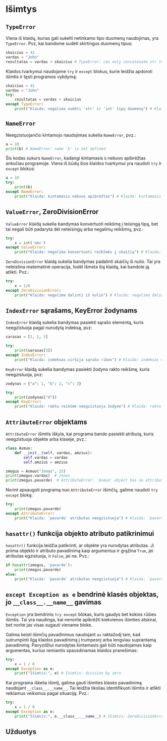 # Išimtys

## `TypeError`

Viena iš klaidų, kurias gali sukelti netinkamo tipo duomenų naudojimas, yra `TypeError`. Pvz, kai bandome sudėti skirtingus duomenų tipus:

```Python
skaicius = 42
vardas = "John"
rezultatas = vardas + skaicius # TypeError: can only concatenate str (not "int") to str
```

Klaidos tvarkymui naudojame `try` ir `except` blokus, kurie leidžia apdoroti išimtis ir tęsti programos vykdymą:

```Python
skaicius = 42
vardas = "John"
try:
    rezultatas = vardas + skaicius
except TypeError:
    print("Klaida: negalima sudėti 'str' ir 'int' tipų duomenų") # Klaida: negalima sudėti 'str' ir 'int' tipų duomenų
```

## `NameError`

Neegzistuojančio kintamojo naudojimas sukelia `NameError`, pvz.:

```Python
a = 10
print(b) # NameError: name 'b' is not defined
```

Šis kodas sukurs `NameError`, kadangi kintamasis `b` nebuvo apibrėžtas anksčiau programoje. Viena iš būdų šios klaidos tvarkymui yra naudoti `try` ir `except` blokus:

```Python
a = 10
try:
    print(b)
except NameError:
    print("Klaida: kintamasis nebuvo apibrėžtas") # Klaida: kintamasis nebuvo apibrėžtas
```

## `ValueError`, ZeroDivisionError

`ValueError` klaidą sukelia bandymas konvertuoti reikšmę į teisingą tipą, bet tai negali būti padaryta dėl neteisingų arba negalimų reikšmių, pvz.:

```Python
try:
    x = int('abc')
except ValueError:
    print("Klaida: negalima konvertuoti reikšmės į skaičių") # Klaida: negalima konvertuoti reikšmės į skaičių
```

`ZeroDivisionError` klaidą sukelia bandymas padalinti skaičių iš nulio. Tai yra neleistina matematinė operacija, todėl išmeta šią klaidą, kai bandote ją atlikti. Pvz.:

```Python
try:
    x = 1/0
except ZeroDivisionError:
    print("Klaida: negalima dalinti iš nulio") # Klaida: negalima dalinti iš nulio
```

## `IndexError` sąrašams, KeyError žodynams

`IndexError` klaidą sukelia bandymas pasiekti sąrašo elementą, kuris neegzistuoja pagal nurodytą indeksą, pvz:

```Python
sarasas = [1, 2, 3]

try:
    print(sarasas[3])
except IndexError:
    print("Klaida: indeksas viršija sąrašo ribas") # Klaida: indeksas viršija sąrašo ribas
```

`KeyError` klaidą sukelia bandymas pasiekti žodyno rakto reikšmę, kuris neegzistuoja, pvz:

```Python
zodynas = {"a": 1, "b": 2, "c": 3}

try:
    print(zodynas["d"])
except KeyError:
    print("Klaida: rakto reikšmė neegzistuoja žodyne") # Klaida: rakto reikšmė neegzistuoja žodyne
```

## `AttributeError` objektams

`AttributeError` išimtis iškyla, kai programa bando pasiekti atributą, kuris neegzistuoja objekte arba klasėje, pvz.:

```Python
class Asmuo:
    def __init__(self, vardas, amzius):
        self.vardas = vardas
        self.amzius = amzius

zmogus = Asmuo("Jonas", 25)
print(zmogus.vardas)  # Jonas
print(zmogus.pavarde)  # AttributeError: 'Asmuo' object has no attribute 'pavarde'
```

Norint apsaugoti programą nuo `AttributeError` išimčių, galime naudoti `try except` bloką:

```Python
try:
    print(zmogus.pavarde)
except AttributeError:
    print("Klaida: `pavarde` atributas neegzistuoja") # Klaida: `pavarde` atributas neegzistuoja
```

## `hasattr()` funkcija objekto atributo patikrinimui

`hasattr()` funkcija leidžia patikrinti, ar objekte yra nurodytas atributas. Ji priima objekto ir atributo pavadinimą kaip argumentus ir grąžina `True`, jei atributas egzistuoja, ir `False`, jei ne. Pvz.:

```Python
if hasattr(zmogus, 'pavarde'):
    print(zmogus.pavarde)
else:
    print("Klaida: `pavarde` atributas neegzistuoja") # Klaida: `pavarde` atributas neegzistuoja
```

## `except Exception as e` bendrinė klasės objektas, jo `__class__.__name__` gavimas

`Exception` yra bendrinis `try except` blokas, kuris gaudys bet kokios rūšies išimtis. Tai yra naudinga, kai nenorite apibrėžti kiekvienos išimties atskirai, bet norite jas visas sugauti viename bloke.

Galima keisti išimčių pavadinimus naudojant `as` raktažodį tam, kad sutrumpinti ilgą klaidos pavadinimą į trumpesnį arba lengviau suprantamą pavadinimą. Pavyzdžiui nurodytas kintamasis gali būti naudojamas kaip argumentas, kuriuo remiantis spausdinamas klaidos pranešimas:

```Python
try:
    x = 1 / 0
except Exception as e:
    print("Išimtis:", e) # Išimtis: division by zero
```

Kai programa iškelia išimtį, galima gauti išimties klasės pavadinimą naudojant `__class__.__name__`. Tai leidžia tiksliau identifikuoti išimtis ir atlikti reikiamus veiksmus pagal situaciją. Pvz.:

```Python
try:
    x = 1 / 0
except Exception as e:
    print("Išimtis:", e.__class__.__name__) # Išimtis: ZeroDivisionError
```

## Užduotys
